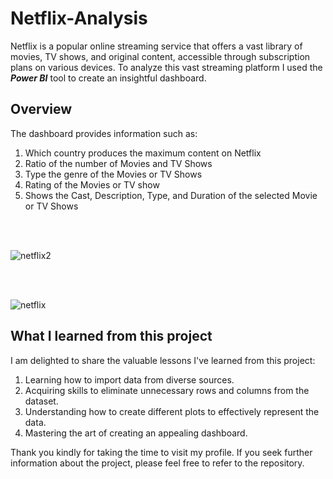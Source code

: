 # Netflix-Analysis
Netflix is a popular online streaming service that offers a vast library of movies, TV shows, and original content, accessible through subscription plans on various devices. To analyze this vast streaming platform I used the ***Power BI*** tool to create an insightful dashboard.

## Overview
The dashboard provides information such as:
 1. Which country produces the maximum content on Netflix
 2. Ratio of the number of Movies and TV Shows
 3. Type the genre of the Movies or TV Shows
 4. Rating of the Movies or TV show
 5. Shows the Cast, Description, Type, and Duration of the selected Movie or TV Shows
<br />
<br />

![netflix2](https://github.com/Ruchita019/Netflix-Analysis/assets/97290814/c7f505f9-1632-4919-9130-a44296ca658c)

<br />
<br />

![netflix](https://github.com/Ruchita019/Netflix-Analysis/assets/97290814/0a9696f3-221d-426b-9363-29ddea3ccbaa)

## What I learned from this project
I am delighted to share the valuable lessons I've learned from this project:

1. Learning how to import data from diverse sources.
2. Acquiring skills to eliminate unnecessary rows and columns from the dataset.
3. Understanding how to create different plots to effectively represent the data.
4. Mastering the art of creating an appealing dashboard.

Thank you kindly for taking the time to visit my profile. If you seek further information about the project, please feel free to refer to the repository.

